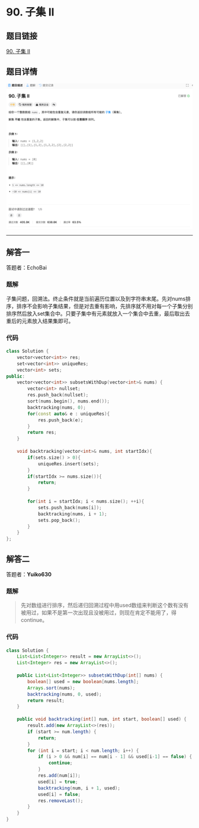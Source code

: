 # 90. 子集 II
## 题目链接  
[90. 子集 II](https://leetcode.cn/problems/subsets-ii/description/)
## 题目详情
![题目图片](Img/90.png)

***
## 解答一
答题者：EchoBai

### 题解
子集问题，回溯法。终止条件就是当前遍历位置以及到字符串末尾。先对nums排序，排序不会影响子集结果，但是对去重有影响，先排序就不用对每一个子集分别排序然后放入set集合中。只要子集中有元素就放入一个集合中去重，最后取出去重后的元素放入结果集即可。
### 代码
``` cpp
class Solution {
    vector<vector<int>> res;
    set<vector<int>> uniqueRes;
    vector<int> sets;
public:
    vector<vector<int>> subsetsWithDup(vector<int>& nums) {
        vector<int> nullset;
        res.push_back(nullset);
        sort(nums.begin(), nums.end());
        backtracking(nums, 0);
        for(const auto& e : uniqueRes){
            res.push_back(e);
        }
        return res;
    }

    void backtracking(vector<int>& nums, int startIdx){
        if(sets.size() > 0){
            uniqueRes.insert(sets);
        }
        if(startIdx >= nums.size()){
            return;
        }

        for(int i = startIdx; i < nums.size(); ++i){
            sets.push_back(nums[i]);
            backtracking(nums, i + 1);
            sets.pop_back();
        }
    }
};
```

## 解答二
答题者：**Yuiko630**

### 题解
>先对数组进行排序，然后递归回溯过程中用used数组来判断这个数有没有被用过，如果不是第一次出现且没被用过，则现在肯定不能用了，得continue。

### 代码
``` java
class Solution {
    List<List<Integer>> result = new ArrayList<>();
    List<Integer> res = new ArrayList<>();

    public List<List<Integer>> subsetsWithDup(int[] nums) {
        boolean[] used = new boolean[nums.length];
        Arrays.sort(nums);
        backtracking(nums, 0, used);
        return result;
    }

    public void backtracking(int[] num, int start, boolean[] used) {
        result.add(new ArrayList<>(res));
        if (start >= num.length) {
            return;
        }
        for (int i = start; i < num.length; i++) {
            if (i > 0 && num[i] == num[i - 1] && used[i-1] == false) {
                continue;
            }
            res.add(num[i]);
            used[i] = true;
            backtracking(num, i + 1, used);
            used[i] = false;
            res.removeLast();
        }
    }
}
```